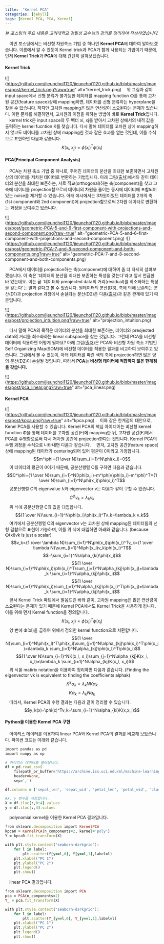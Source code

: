 ```yaml
---
title:  "Kernel PCA"
categories: [jekyll]
tags: [Kernel PCA, PCA, Kernel]
---
```


*본 포스팅의 주요 내용은 고려대학교 강필성 교수님의 강의를 정리하여 작성하였습니다.*

　이번 포스팅에서는 비선형 차원축소 기법 중 하나인 **Kernel PCA**에 대하여 알아보겠습니다. 이름에서 알 수 있듯이 Kernel trick과 PCA가 함께 사용되는 기법이기 때문에, 먼저 **Kernel Trick**과 **PCA**에 대해 간단히 살펴보겠습니다.

#### Kernel Trick
![](https://github.com/jieunchoi1120/jieunchoi1120.github.io/blob/master/images/post/kernel_trick.png?raw=true" alt="kernel_trick.png)
　위 그림과 같이 input space에서 선형 분류가 불가능한 데이터를 mapping function Φ를 통해 고차원 공간(feature space)상에 mapping하면, 데이터를 선형 분류하는 hyperplane을 찾을 수 있습니다. 하지만 고차원 mapping은 많은 연산량이 소요된다는 문제가 있습니다. 이런 문제를 해결하면서, 고차원의 이점을 취하는 방법이 바로 **Kernel Trick**입니다.
　kernel trick은 input space의 두 벡터 xi, xj를 받아서 고차원 상에서의 내적 값을 출력하는 kernel fucntion K를 찾습니다. 다시 말해 데이터를 고차원 상에 mapping하지 않고도 데이터를 고차원 상에 mapping한 것과 같은 효과를 얻는 것인데, 이를 수식으로 표현하면 다음과 같습니다.
$$K(x_i,x_j)=\phi(x_i)^T\phi(x_i)$$

#### PCA(Principal Component Analysis)
　PCA는 차원 축소 기법 중 하나로, 주어진 데이터의 분산을 최대한 보존하면서 고차원 상의 데이터를 저차원 데이터로 변환하는 기법입니다. 아래 그림([출처](https://learnche.org/pid/latent-variable-modelling/principal-component-analysis/geometric-explanation-of-pca))에서와 같이 데이터의 분산을 최대한 보존하는, 서로 직교(orthogonal)하는 축(component)을 찾고 그 축에 데이터를 projection함으로써 데이터의 차원을 줄이는 동시에 데이터에 포함되어 있는 noise를 제거할 수 있습니다. 아래 예시에서는 3차원이었던 데이터를 2개의 축(1st component와 2nd component)에 projection함으로써 2차원 데이터로 변환하는 과정을 보여주고 있습니다.

![](https://github.com/jieunchoi1120/jieunchoi1120.github.io/blob/master/images/post/geometric-PCA-5-and-6-first-component-with-projections-and-second-component.png?raw=true" alt="geometric-PCA-5-and-6-first-component-with-projections-and-second-component.png)
![](https://github.com/jieunchoi1120/jieunchoi1120.github.io/blob/master/images/post/geometric-PCA-7-and-8-second-component-and-both-components.png?raw=true" alt="geometric-PCA-7-and-8-second-component-and-both-components.png)

　PCA에서 데이터를 projection하는 축(compoenet)에 대하여 좀 더 자세히 살펴보겠습니다. 이 축은 '데이터의 분산을 최대한 보존하는 특성을 갖는다'라고 앞서 언급한 바 있는데요. 이는 곧 '데이터와 preojected data의 거리(residual)를 최소화하는 특성을 갖는다'는 말과 같다고 볼 수 있습니다. 원데이터의 분산(D3), 축에 의해 보존되는 분산(D1)과 projection 과정에서 손실되는 분산(D2)은 다음([출처](http://alexhwilliams.info/itsneuronalblog/2016/03/27/pca/))과 같은 관계에 있기 때문입니다.

![](https://github.com/jieunchoi1120/jieunchoi1120.github.io/blob/master/images/post/projection_intuition.png?raw=true" alt="projection_intuition.png)

　다시 말해 PCA의 목적은 데이터의 분산을 최대한 보존하는, 데이터와 preojected data의 거리를 최소화하는 linear subspace를 찾는 것입니다. 그런데 PCA를 비선형 데이터에 적용하면 어떻게 될까요? 아래 그림([출처](https://www.analyticsvidhya.com/blog/2017/03/questions-dimensionality-reduction-data-scientist/))은 PCA와 비선형 차원 축소 기법인 Self Organizing Map(SOM)에 비선형 데이터를 적용한 결과를 비교하여 보여주고 있습니다. 그림에서 볼 수 있듯이, 아래 데이터를 파란 색의 축에 projection하면 많은 양의 분산(D2)이 손실될 것입니다. 따라서 **PCA는 비선형 데이터에 적합하지 않은 한계점을 갖습니다.**

![](https://github.com/jieunchoi1120/jieunchoi1120.github.io/blob/master/images/post/pca_linear.png?raw=true" alt="pca_linear.png)

#### Kernel PCA
 ![](https://github.com/jieunchoi1120/jieunchoi1120.github.io/blob/master/images/post/kpca.png?raw=true" alt="kpca.png)
　이와 같은 한계점의 대안으로, Kenel PCA를 사용할 수 있습니다. Kernel PCA의 핵심 아이디어는 비선형 kernel function Φ을 통해 데이터를 고차원 공간(F)에 mapping한 뒤, 고차원 공간(F)에서 PCA를 수행함으로써 다시 저차원 공간에 projection한다는 것입니다. Kernel PCA의 수행 과정을 수식으로 나타내면 다음과 같습니다.
　먼저, 고차원 공간(feature space) 상에 mapping된 데이터가 centering되어 있어 평균이 0이라고 가정합니다.
$$m^\phi={1 \over N}\sum_{i=1}^N\phi(x_i)=0$$
　이 데이터의 평균이 0이기 때문에, 공분산행렬 C를 구하면 다음과 같습니다.
$$C^\phi={1 \over N}\sum_{i=1}^N(\phi(x_i)-m^\phi)(\phi(x_i)-m^\phi)^T={1 \over N}\sum_{i=1}^N\phi(x_i)\phi(x_i)^T$$
　공분산행렬 C의 eigenvalue λ와 eigenvector v는 다음과 같이 구할 수 있습니다.
$$C^\phi v_k=\lambda_k v_k$$
　위 식에 공분산행렬 C의 값을 대입합니다.
$${1 \over N}\sum_{i=1}^N\phi(x_i)\phi(x_i)^Tv_k=\lambda_k v_k$$
　여기에서 공분산행렬 C의 eigenvector v는 고차원 상에 mapping된 데이터들의 선형 결합으로 표현이 가능하며, 이를 위 식에 대입하면 아래와 같습니다. (because Φ(xi)vk is just a scalar)
$$v_k={1 \over \lambda N}\sum_{i=1}^N\phi(x_i)\phi(x_i)^Tv_k={1 \over \lambda N}\sum_{i=1}^N\phi(x_i)v_k\phi(x_i)^T$$
$$=\sum_{i=1}^N\alpha_{ki}\phi(x_i)$$
$${1 \over N}\sum_{i=1}^N\phi(x_i)\phi(x_i)^T\sum_{j=1}^N\alpha_{kj}\phi(x_j)=\lambda_k \sum_{i=1}^N\alpha_{kj}\phi(x_i)$$
$${1 \over N}\sum_{i=1}^N\phi(x_i)\sum_{j=1}^N\alpha_{kj}\phi(x_i)^T\phi(x_j)=\lambda_k \sum_{i=1}^N\alpha_{kj}\phi(x_i)$$
　앞서 Kernel Trick 파트에서 말씀드린 바와 같이, 고차원 mapping은 많은 연산량이 소요된다는 문제가 있기 때문에 Kernel PCA에서도 Kernel Trick을 사용하게 됩니다. 이를 위해 먼저 Kernel function을 정의합니다.
$$K(x_i,x_j)=\phi(x_i)^T\phi(x_j)$$
　양 변에 Φ(xl)을 곱하여 위에서 정의한 kernel function으로 치환합니다.
$${1 \over N}\sum_{i=1}^N\phi(x_l)^T\phi(x_i)\sum_{j=1}^N\alpha_{kj}\phi(x_i)^T\phi(x_j)=\lambda_k \sum_{i=1}^N\alpha_{kj}\phi(x_l)^T\phi(x_i)$$
$${1 \over N}\sum_{i=1}^NK(x_l, x_i)\sum_{j=1}^N\alpha_{kj}K(x_i, x_l)=\lambda_k \sum_{i=1}^N\alpha_{kj}K(x_l, x_i)$$
　위 식을 matirix notation을 이용하여 정리하면 다음과 같습니다. (Finding the eigenvector vk is equivalent to finding the coefficients alphak)
$$K^2\alpha_k=\lambda_k N K \alpha_k$$
$$K\alpha_k=\lambda_k N \alpha_k$$
　따라서, Kernel PCA의 수행 결과는 다음과 같이 정리할 수 있습니다.
$$y_k(x)=\phi(x)^Tv_k=\sum_{i=1}^N\alpha_{ki}K(x,x_i)$$

#### Python을 이용한 Kernel PCA 구현
　아이리스 데이터를 이용하여 linear PCA와 Kernel PCA의 결과를 비교해 보았습니다. 파이썬 코드는 아래와 같습니다.
``` ruby
import pandas as pd
import numpy as np

# 아이리스 데이터를 불러옵니다.
df = pd.read_csv(
    filepath_or_buffer='https://archive.ics.uci.edu/ml/machine-learning-databases/iris/iris.data',
    header=None,
    sep=',')

df.columns = ['sepal_len', 'sepal_wid', 'petal_len', 'petal_wid', 'class']

#X, y 변수를 지정합니다.
X = df.iloc[:,0:4].values
y = df.iloc[:,4].values
```
　polynomial kernel을 이용한 Kernel PCA 결과입니다. 
``` ruby
from sklearn.decomposition import KernelPCA
kpca0 = KernelPCA(n_components=2, kernel='poly')
Y = kpca0.fit_transform(X)

with plt.style.context("seaborn-darkgrid"):
    for l in label:
        plt.scatter(Y[y==l,0], Y[y==l,1],label=l)
    plt.xlabel("PC 1")
    plt.ylabel("PC 2")
    plt.legend()
    plt.show()
```
　linear PCA 결과입니다.
``` ruby
from sklearn.decomposition import PCA
pca = PCA(n_components=2)
Y_ = pca.fit_transform(X)

with plt.style.context("seaborn-darkgrid"):
    for l in label:
        plt.scatter(Y_[y==l,0], Y_[y==l,1],label=l)
    plt.xlabel("PC 1")
    plt.ylabel("PC 2")
    plt.legend()
    plt.show()
```
